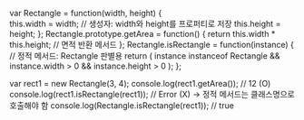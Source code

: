 var Rectangle = function(width, height) {  
  this.width = width;  // 생성자: width와 height를 프로퍼티로 저장
  this.height = height;
};
Rectangle.prototype.getArea = function() {
  return this.width * this.height;  // 면적 반환 메서드
};
Rectangle.isRectangle = function(instance) {  // 정적 메서드: Rectangle 판별용
  return (
    instance instanceof Rectangle && instance.width > 0 && instance.height > 0
  );
};

var rect1 = new Rectangle(3, 4);
console.log(rect1.getArea()); // 12 (O)
console.log(rect1.isRectangle(rect1)); // Error (X) → 정적 메서드는 클래스명으로 호출해야 함
console.log(Rectangle.isRectangle(rect1)); // true
